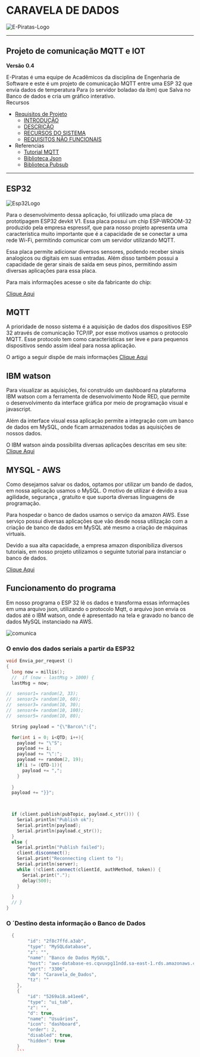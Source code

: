 #  **CARAVELA DE DADOS**

![E-Piratas-Logo](https://github.com/E-Piratas/Caravela-De-Dados/blob/master/documentos/Imagens/E-Piratas-Logo.png)
--- ---

## **Projeto de comunicação MQTT e IOT**                   

**Versão** **0.4**

E-Piratas é uma equipe de Acadêmicos da disciplina de Engenharia de Software e este é um projeto de comunicação MQTT entre uma ESP 32 que envia dados de temperatura Para (o servidor boladao da ibm) que Salva no Banco de dados e cria um gráfico interativo.  
Recursos 
* [Requisitos de Projeto](https://github.com/E-Piratas/Caravela-de-dados/wiki)
	* [INTRODUÇÃO](https://github.com/E-Piratas/Caravela-De-Dados/wiki#1-introdu%C3%87%C3%83o)
	* [DESCRIÇÃO](https://github.com/E-Piratas/Caravela-De-Dados/wiki#2-descri%C3%87%C3%83o-geral)
	* [RECURSOS DO SISTEMA](https://github.com/E-Piratas/Caravela-De-Dados/wiki#3-recursos-do-sistema)
	* [REQUISITOS NÃO FUNCIONAIS](https://github.com/E-Piratas/Caravela-De-Dados/wiki/Especifica%C3%A7%C3%B5es-De-Requisitos-de-Software-Para-o-Sistema-Gerenciador-de-Sinais#4-requisitos-n%C3%83o-funcionais)
* Referencias
	* [Tutorial MQTT](https://pplware.sapo.pt/tutoriais/tutorial-ligar-um-led-via-mqtt-com-um-esp8266/)
	* [Biblioteca Json](https://github.com/bblanchon/ArduinoJson)
	* [Biblioteca Pubsub](https://github.com/hagre/SyncMQTTConnectionESP32_Library)
---
## **ESP32**

![Esp32Logo](https://github.com/E-Piratas/Caravela-De-Dados/blob/master/documentos/Imagens/Espressif_ESP32.jpg)

Para o desenvolvimento dessa aplicação, foi utilizado uma placa de prototipagem ESP32 devkit V1. Essa placa possui um chip ESP-WROOM-32 produzido pela empresa espressif, que para nosso projeto apresenta uma característica muito importante que é a capacidade de se conectar a uma rede Wi-Fi, permitindo comunicar com um servidor utilizando MQTT.

Essa placa permite adicionar diversos sensores, podendo receber sinais analogicos ou digitais em suas entradas. Além disso também possui a capacidade de gerar sinais de saída em seus pinos, permitindo assim diversas aplicações para essa placa.

Para mais informações acesse o site da fabricante do chip:

[Clique Aqui](https://www.espressif.com/en/products/socs/esp32)

## **MQTT**

A prioridade de nosso sistema é a aquisição de dados dos dispositivos ESP 32 através de comunicação TCP/IP, por esse motivos usamos o protocolo MQTT.
Esse protocolo tem como características ser leve e para pequenos dispositivos sendo assim ideal para nossa aplicação.

O artigo a seguir dispõe de mais informações [Clique Aqui](https://developer.ibm.com/br/articles/iot-mqtt-why-good-for-iot/#:~:text=O%20protocolo%20MQTT%20define%20dois,message%20broker%20e%20in%C3%BAmeros%20clientes.&text=O%20cliente%20conecta%2Dse%20ao,TLS%20criptografada%20para%20mensagens%20sens%C3%ADveis.)




## **IBM watson**

Para visualizar as aquisições, foi construído um dashboard na plataforma IBM watson com a ferramenta de desenvolvimento Node RED,  que permite o desenvolvimento da interface gráfica por meio de programação visual e javascript.

Além da interface visual essa aplicação permite a integração com um banco de dados em MySQL, onde ficam armazenados todas as aquisições de nossos dados.

O IBM watson  ainda possibilita diversas aplicações  descritas em seu site:
[Clique Aqui](https://www.ibm.com)

## MYSQL - AWS

Como desejamos salvar os dados, optamos por utilizar um bando de dados, em nossa aplicação usamos o MySQL. O motivo de utilizar é devido a sua agilidade, segurança , gratuito e que suporta diversas linguagens de programação. 

Para hospedar o banco de dados usamos o serviço da amazon AWS. Esse serviço possui diversas aplicações que vão desde nossa utilização com a criação de banco de dados em MySQL até mesmo a criação de máquinas virtuais.

Devido a sua alta capacidade, a empresa amazon disponibiliza diversos tutoriais, em nosso projeto utilizamos o seguinte tutorial para instanciar o banco de dados.
 
[Clique Aqui](https://aws.amazon.com/pt/getting-started/hands-on/create-mysql-db/)

## Funcionamento do programa

Em nosso programa o ESP 32 lê os dados e transforma essas informações em uma arquivo json, utilizando o protocolo Mqtt, o arquivo json envia os dados até o IBM watson, onde é apresentado na tela e gravado no banco de dados MySQL instanciado na AWS.

![comunica](https://github.com/E-Piratas/Caravela-De-Dados/blob/master/documentos/Imagens/diagrama.png)

### O envio dos dados seriais a partir da ESP32

```c++
void Envia_por_request ()
{
  long now = millis();
  //  if (now - lastMsg > 1000) {
  lastMsg = now;

//  sensor1= random(2, 33);
//  sensor2= random(10, 60);
//  sensor3= random(10, 30);
//  sensor4= random(10, 100);
//  sensor5= random(10, 80);

  String payload = "{\"Barco\":{";

  for(int i = 0; i<QTD; i++){
    payload += "\"S";
    payload += i;
    payload += "\":";
    payload += random(2, 19);
    if(i != (QTD-1)){
      payload += ",";
    }
    
  }
  payload += "}}";

 

  if (client.publish(pubTopic, payload.c_str())) {
    Serial.println("Publish ok");
    Serial.println(payload);
    Serial.println(payload.c_str());
  }
  else {
    Serial.println("Publish failed");
    client.disconnect();
    Serial.print("Reconnecting client to ");
    Serial.println(server);
    while (!client.connect(clientId, authMethod, token)) {
      Serial.print(".");
      delay(500);
    }

  }
  // }
} 
```

### O ´Destino desta informação o Banco de Dados

```c++
  {
        "id": "2f8c7ffd.a3ab",
        "type": "MySQLdatabase",
        "z": "",
        "name": "Banco de Dados MySQL",
        "host": "aws-database-es.cqvuvpg11ndd.sa-east-1.rds.amazonaws.com",
        "port": "3306",
        "db": "Caravela_de_Dados",
        "tz": ""
    },
    {
        "id": "5269a18.a41ee6",
        "type": "ui_tab",
        "z": "",
        "d": true,
        "name": "Usuários",
        "icon": "dashboard",
        "order": 2,
        "disabled": true,
        "hidden": true
    }
    ```

